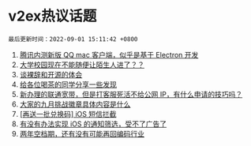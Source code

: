 # v2ex热议话题

`最后更新时间：2022-09-01 15:11:42 +0800`

1. [腾讯内测新版 QQ mac 客户端，似乎是基于 Electron 开发](https://www.v2ex.com/t/876823)
1. [大学校园现在不能随便让陌生人进了？？](https://www.v2ex.com/t/876910)
1. [谈裸辞和开源的体会](https://www.v2ex.com/t/876779)
1. [给各位喝茶的同学分享一些发现](https://www.v2ex.com/t/876775)
1. [新办理的联通宽带，但是打客服死活不给公网 IP，有什么申请的技巧吗？](https://www.v2ex.com/t/876770)
1. [大家的九月挑战徽章具体内容是什么](https://www.v2ex.com/t/876875)
1. [[再送一批兑换码] iOS 短信拦截](https://www.v2ex.com/t/876876)
1. [有没有办法实现 iOS 的通知筛选，受不了广告了](https://www.v2ex.com/t/876883)
1. [两年空档期，还有没有可能再回编码行业](https://www.v2ex.com/t/876840)

